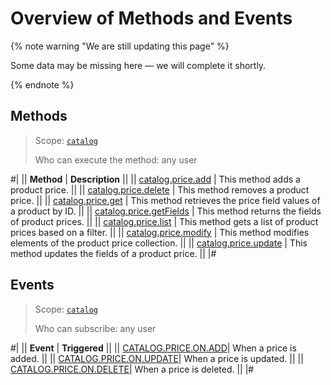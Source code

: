 # Overview of Methods and Events

{% note warning "We are still updating this page" %}

Some data may be missing here — we will complete it shortly.

{% endnote %}

## Methods

> Scope: [`catalog`](../../scopes/permissions.md)
>
> Who can execute the method: any user

#|
|| **Method** | **Description** ||
|| [catalog.price.add](./catalog-price-add.md) | This method adds a product price. ||
|| [catalog.price.delete](./catalog-price-delete.md) | This method removes a product price. ||
|| [catalog.price.get](./catalog-price-get.md) | This method retrieves the price field values of a product by ID. ||
|| [catalog.price.getFields](./catalog-price-get-fields.md) | This method returns the fields of product prices. ||
|| [catalog.price.list](./catalog-price-list.md) | This method gets a list of product prices based on a filter. ||
|| [catalog.price.modify](./catalog-price-modify.md) | This method modifies elements of the product price collection. ||
|| [catalog.price.update](./catalog-price-update.md) | This method updates the fields of a product price. ||
|#

## Events

> Scope: [`catalog`](../../scopes/permissions.md)
>
> Who can subscribe: any user

#|
|| **Event** | **Triggered** ||
|| [CATALOG.PRICE.ON.ADD](./events/catalog-price-on-add.md)| When a price is added. ||
|| [CATALOG.PRICE.ON.UPDATE](./events/catalog-price-on-update.md)| When a price is updated. ||
|| [CATALOG.PRICE.ON.DELETE](./events/catalog-price-on-delete.md)| When a price is deleted. ||
|#